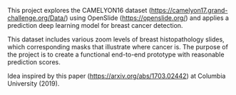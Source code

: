 This project explores the CAMELYON16 dataset (https://camelyon17.grand-challenge.org/Data/) using OpenSlide (https://openslide.org/) and applies a prediction deep learning model for breast cancer detection. 

This dataset includes various zoom levels of breast histopathology slides, which corresponding masks that illustrate where cancer is. The purpose of the project is to create a functional end-to-end prototype with reasonable prediction scores. 


Idea inspired by this paper (https://arxiv.org/abs/1703.02442) at Columbia University (2019). 
